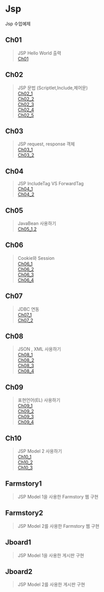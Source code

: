 # Jsp
Jsp 수업예제


## Ch01
> JSP Hello World 출력 <br>
> [Ch01](http://15.164.230.250:8080/Ch01/hello.jsp)
## Ch02
> JSP 문법 (Scriptlet,Include,제어문) <br>
> [Ch02_1](http://15.164.230.250:8080/Ch02/2_1_Scriptlet.jsp) <br>
> [Ch02_2](http://http://15.164.230.250:8080/Ch02/2_2_Condition.jsp) <br>
> [Ch02_3](http://15.164.230.250:8080/Ch02/2_3_Loop.jsp) <br>
> [Ch02_4](http://15.164.230.250:8080/Ch02/2_4_Class.jsp) <br>
> [Ch02_5](http://15.164.230.250:8080/Ch02/2_5_Include.jsp) <br>
## Ch03
> JSP request, response 객체  <br>
> [Ch03_1](http://15.164.230.250:8080/Ch03/3_1_Request.jsp) <br>
> [Ch03_2](http://15.164.230.250:8080/Ch03/3_2_Response.jsp) <br>
## Ch04
> JSP IncludeTag VS ForwardTag <br>
> [Ch04_1](http://15.164.230.250:8080/Ch04/4_1_IncludeTag.jsp) <br>
> [Ch04_2](http://15.164.230.250:8080/Ch04/4_2_ForwardTag.jsp) 
## Ch05
> JavaBean 사용하기 <br>
> [Ch05_1,2](http://15.164.230.250:8080/Ch05/5_1_JavaBean.jsp) <br>
## Ch06
> Cookie와 Session <br>
> [Ch06_1](http://15.164.230.250:8080/Ch06/6_1_Cookie.jsp) <br>
> [Ch06_2](http://15.164.230.250:8080/Ch06/6_2_CookieReceive.jsp) <br>
> [Ch06_3](http://15.164.230.250:8080/Ch06/6_3_Session.jsp) <br>
> [Ch06_4](http://15.164.230.250:8080/Ch06/6_4_SessionConfirm.jsp) <br>
## Ch07
> JDBC 연동 <br>
> [Ch07_1](http://15.164.230.250:8080/Ch07/7_1_JDBC_Insert.jsp) <br>
> [Ch07_2](http://15.164.230.250:8080/Ch07/7_2_JDBC_Select.jsp) 
## Ch08
> JSON , XML 사용하기 <br>
> [Ch08_1](http://15.164.230.250:8080/Ch08/8_1_JsonData.jsp) <br>
> [Ch08_2](http://15.164.230.250:8080/Ch08/8_2_JsonData.jsp) <br>
> [Ch08_3](http://15.164.230.250:8080/Ch08/8_3_XmlData.jsp) <br>
> [Ch08_4](http://15.164.230.250:8080/Ch08/8_4_XmlData.jsp) 
## Ch09
> 표현언어(EL) 사용하기 <br>
> [Ch09_1](http://15.164.230.250:8080/Ch09/9_1_EL1.jsp) <br>
> [Ch09_2](http://15.164.230.250:8080/Ch09/9_2_EL2.jsp) <br>
> [Ch09_3](http://15.164.230.250:8080/Ch09/9_3_EL_Operator.jsp) <br>
> [Ch09_4](http://15.164.230.250:8080/Ch09/9_4_JSTL.jsp)
## Ch10
> JSP Model 2 사용하기 <br>
> [Ch10_1](http://15.164.230.250:8080/Ch10/greeting.do) <br>
> [Ch10_2](http://15.164.230.250:8080/Ch10/hello.do) <br>
> [Ch10_3](http://15.164.230.2509:8080/Ch10/welcome.do) 
## Farmstory1
> JSP Model 1을 사용한 Farmstory 웹 구현
## Farmstory2
> JSP Model 2를 사용한 Farmstory 웹 구현
## Jboard1
> JSP Model 1을 사용한 게시판 구현
## Jboard2
> JSP Model 2를 사용한 게시판 구현
